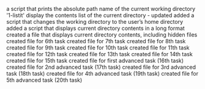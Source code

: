 a script that prints the absolute path name of the current working directory
'1-listit' display the contents list of the current directory - updated
added a script that changes the working directory to the user’s home directory
added a script that displays current directory contents in a long format
created a file that displays current directory contents, including hidden files
created file for 6th task
created file for 7th task
created file for 8th task
created file for 9th task
created file for 10th task
created file for 11th task
created file for 12th task
created file for 13th task
created file for 14th task
created file for 15th task
created file for first advanced task (16th task)
created file for 2nd advanced task (17th task)
created file for 3rd advanced task (18th task)
created file for 4th advanced task (19th task)
created file for 5th advanced task (20th task)
